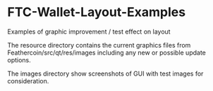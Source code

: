 # FTC-Wallet-Layout-Examples
Examples of graphic improvement / test effect on layout

The resource directory contains the current graphics files from Feathercoin/src/qt/res/images including any new or possible update options.

The images directory show screenshots of GUI with test images for consideration.
